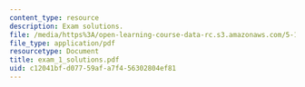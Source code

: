 ```yaml
---
content_type: resource
description: Exam solutions.
file: /media/https%3A/open-learning-course-data-rc.s3.amazonaws.com/5-13-organic-chemistry-ii-fall-2006/c12041bfd07759afa7f456302804ef81_exam_1_solutions.pdf
file_type: application/pdf
resourcetype: Document
title: exam_1_solutions.pdf
uid: c12041bf-d077-59af-a7f4-56302804ef81
---
```

